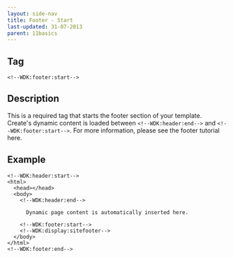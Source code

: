 ```yaml
---
layout: side-nav
title: Footer - Start
last-updated: 31-07-2013
parent: 11basics
---
```


## Tag

`<!--WDK:footer:start-->`

## Description

This is a required tag that starts the footer section of your template. Create's dynamic content is loaded between `<!--WDK:header:end-->` and `<!--WDK:footer:start-->`. 
For more information, please see the footer tutorial here.

## Example

~~~
<!--WDK:header:start-->
<html>
  <head></head>
  <body>
    <!--WDK:header:end-->

      Dynamic page content is automatically inserted here.

    <!--WDK:footer:start-->
    <!--WDK:display:sitefooter-->
  </body>
</html>
<!--WDK:footer:end-->
~~~
